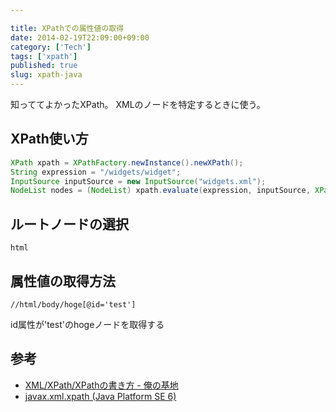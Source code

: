 ```yaml
---

title: XPathでの属性値の取得
date: 2014-02-19T22:09:00+09:00
category: ['Tech']
tags: ['xpath']
published: true
slug: xpath-java
---
```


知っててよかったXPath。
XMLのノードを特定するときに使う。

## XPath使い方
```java
XPath xpath = XPathFactory.newInstance().newXPath();
String expression = "/widgets/widget";
InputSource inputSource = new InputSource("widgets.xml");
NodeList nodes = (NodeList) xpath.evaluate(expression, inputSource, XPathConstants.NODESET);
```

## ルートノードの選択
```
html
```


## 属性値の取得方法
```
//html/body/hoge[@id='test']
```

id属性が'test'のhogeノードを取得する


## 参考
- [XML/XPath/XPathの書き方 - 俺の基地](http://yakinikunotare.boo.jp/orebase/index.php?XML%2FXPath%2FXPath%A4%CE%BD%F1%A4%AD%CA%FD)
- [javax.xml.xpath (Java Platform SE 6)](http://docs.oracle.com/javase/jp/6/api/javax/xml/xpath/package-summary.html)
